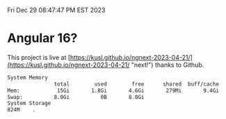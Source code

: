 Fri Dec 29 08:47:47 PM EST 2023

# Angular 16?


This project is live at [https://kusl.github.io/ngnext-2023-04-21/](https://kusl.github.io/ngnext-2023-04-21/ "next!") thanks to Github.

```bash
System Memory
               total        used        free      shared  buff/cache   available
Mem:            15Gi       1.8Gi       4.6Gi       279Mi       9.4Gi        13Gi
Swap:          8.0Gi          0B       8.0Gi
System Storage
824M	.
```
```bash
